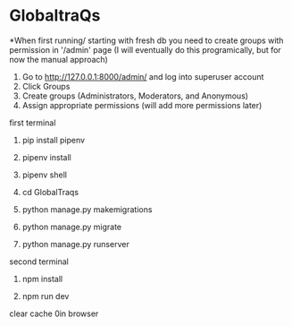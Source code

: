 # GlobaltraQs
*When first running/ starting with fresh db you need to create groups with permission in '/admin' page (I will eventually do this programically, but for now the manual approach)

  1. Go to http://127.0.0.1:8000/admin/ and log into superuser account
  2. Click Groups
  3. Create groups (Administrators, Moderators, and Anonymous)
  4. Assign appropriate permissions (will add more permissions later)


first terminal

1. pip install pipenv

2. pipenv install

3. pipenv shell

4. cd GlobalTraqs

5. python manage.py makemigrations

6. python manage.py migrate

7. python manage.py runserver

second terminal

1. npm install

2. npm run dev

clear cache 0in browser
